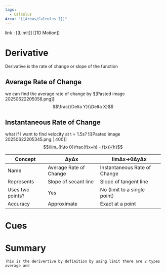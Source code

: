 ```yaml
---
tags:
  - Calculus
Area: "[[Areas/Calculus I]]"
---
```

link : [[Limit]] [[1D Motion]]
# Derivative
Derivative is the rate of change or slope of the function
## Average Rate of Change
we can find the average rate of change by 
![[Pasted image 20250622205058.png]]
$$\frac{\Delta Y}{\Delta X}$$
## Instantaneous Rate of Change
what if I want to find velocity at t = 1.5s?
![[Pasted image 20250622205345.png | 400]]
$$\lim_{h\to 0}\frac{f(x+h) - f(x)}{h}$$

| Concept          | ΔyΔx                   | lim⁡Δx→0ΔyΔx                 |
| ---------------- | ---------------------- | ---------------------------- |
| Name             | Average Rate of Change | Instantaneous Rate of Change |
| Represents       | Slope of secant line   | Slope of tangent line        |
| Uses two points? | Yes                    | No (limit to a single point) |
| Accuracy         | Approximate            | Exact at a point             |
# Cues
# Summary
```
This is the derivertive by definition by using limit there are 2 types average and 
```